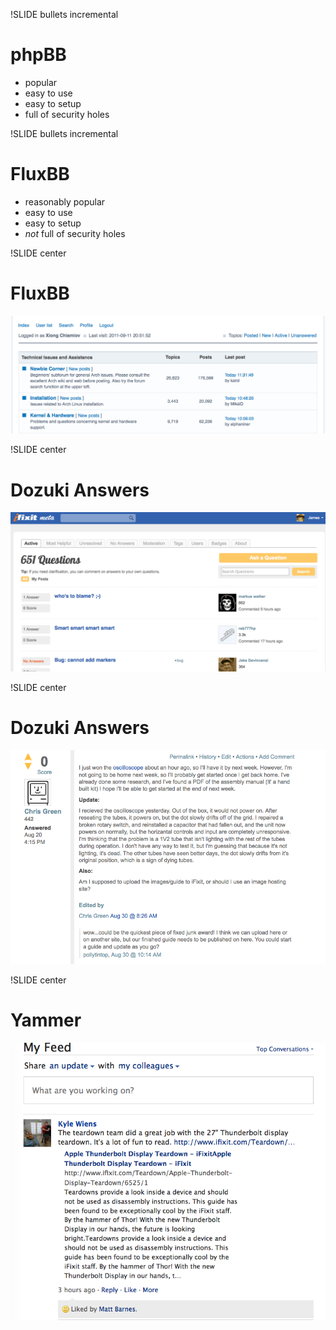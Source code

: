 !SLIDE bullets incremental
# phpBB #
* popular
* easy to use
* easy to setup
* full of security holes

!SLIDE bullets incremental
# FluxBB #
* reasonably popular
* easy to use
* easy to setup
* *not* full of security holes

!SLIDE center
# FluxBB #
![](flux_01.png)

!SLIDE center
# Dozuki Answers #
![](answers_01.png)

!SLIDE center
# Dozuki Answers #
![](answers_02.png)

!SLIDE center
# Yammer #
![](yammer_01.png)

